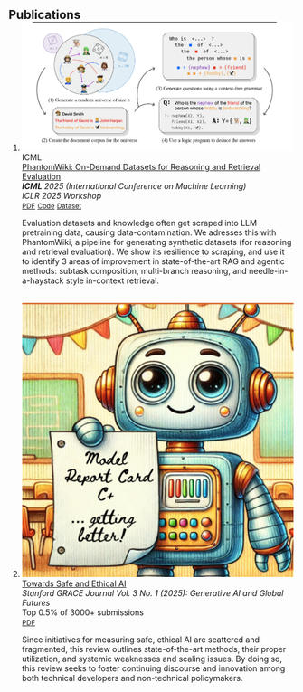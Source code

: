 <h2 id="publications" style="margin: 2px 0px -15px;">Publications</h2>

<div class="publications">
<ol class="bibliography">

<li>
<div class="pub-row">
  <div class="pub-header">
    <div class="pub-image">
      <img src="assets/img/phantom_wiki.png" class="teaser img-fluid z-depth-1">
      <abbr class="badge">ICML</abbr>
    </div>
    <div class="pub-content">
      <div class="title"><a href="https://arxiv.org/pdf/2502.20377">PhantomWiki: On-Demand Datasets for Reasoning and Retrieval Evaluation</a></div>
      <div class="periodical"><em><strong>ICML</strong> 2025 (International Conference on Machine Learning)</em></div>
      <div class="periodical"><em>ICLR 2025 Workshop</em></div>
      <div class="links">
        <a href="https://arxiv.org/pdf/2502.20377" class="btn btn-sm z-depth-0" role="button" target="_blank" style="font-size:12px;">PDF</a>
        <a href="https://github.com/kilian-group/phantom-wiki" class="btn btn-sm z-depth-0" role="button" target="_blank" style="font-size:12px;">Code</a>
        <a href="https://huggingface.co/collections/kilian-group/phantomwiki-6783616aa71d66c36c3ecdaa" class="btn btn-sm z-depth-0" role="button" target="_blank" style="font-size:12px;">Dataset</a>
      </div>
    </div>
  </div>
  <div class="pub-abstract">
    <p>Evaluation datasets and knowledge often get scraped into LLM pretraining data, causing data-contamination. We adresses this with PhantomWiki, a pipeline for generating synthetic datasets (for reasoning and retrieval evaluation). We show its resilience to scraping, and use it to identify 3 areas of improvement in state-of-the-art RAG and agentic methods: subtask composition, multi-branch reasoning, and needle-in-a-haystack style in-context retrieval.</p>
  </div>
</div>
</li>
  
<br>


<li>
<div class="pub-row">
  <div class="pub-header">
    <div class="pub-image">
      <img src="assets/img/grace.png" class="teaser img-fluid z-depth-1">
    </div>
    <div class="pub-content">
      <div class="title"><a href="https://ojs.stanford.edu/ojs/index.php/grace/article/view/3839/1814">Towards Safe and Ethical AI</a></div>
      <div class="periodical"><em>Stanford GRACE Journal Vol. 3 No. 1 (2025): Generative AI and Global Futures</em></div>
      <div class="periodical">Top 0.5% of 3000+ submissions</div>
      <div class="links">
        <a href="https://ojs.stanford.edu/ojs/index.php/grace/article/view/3839/1814" class="btn btn-sm z-depth-0" role="button" target="_blank" style="font-size:12px;">PDF</a>
      </div>
    </div>
  </div>
  <div class="pub-abstract">
    <p>Since initiatives for  measuring  safe,  ethical  AI are scattered and fragmented, this review outlines state-of-the-art methods, their proper utilization, and systemic weaknesses and scaling issues. By doing so, this review seeks to foster continuing discourse and innovation among both technical developers and non-technical policymakers.</p>
  </div>
</div>
</li>

</ol>
</div>
